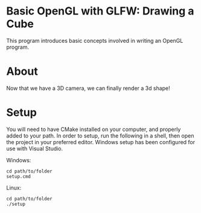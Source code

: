 # Basic OpenGL with GLFW: Drawing a Cube

This program introduces basic concepts involved in writing an OpenGL program.

# About

Now that we have a 3D camera, we can finally render a 3d shape!

# Setup

You will need to have CMake installed on your computer, and properly added to your path.
In order to setup, run the following in a shell, then open the project in your preferred editor.
Windows setup has been configured for use with Visual Studio.

Windows:
```
cd path/to/folder
setup.cmd
```
Linux:
```
cd path/to/folder
./setup
```
